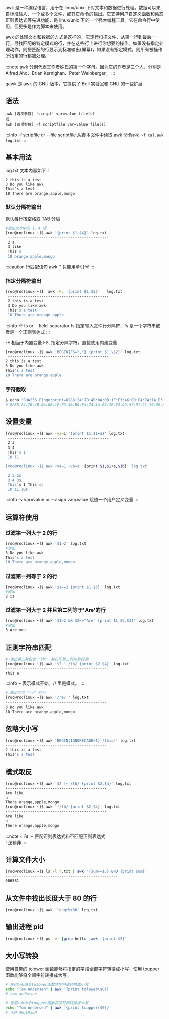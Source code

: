 awk 是一种编程语言，用于在 linux/unix 下对文本和数据进行处理。数据可以来自标准输入、一个或多个文件，或其它命令的输出。它支持用户自定义函数和动态正则表达式等先进功能，是 linux/unix 下的一个强大编程工具。它在命令行中使用，但更多是作为脚本来使用。

awk 的处理文本和数据的方式是这样的，它逐行扫描文件，从第一行到最后一行，寻找匹配的特定模式的行，并在这些行上进行你想要的操作。如果没有指定处理动作，则把匹配的行显示到标准输出(屏幕)，如果没有指定模式，则所有被操作所指定的行都被处理。

:::note
awk 分别代表其作者姓氏的第一个字母。因为它的作者是三个人，分别是 Alfred Aho、Brian Kernighan、Peter Weinberger。
:::

gawk 是 awk 的 GNU 版本，它提供了 Bell 实验室和 GNU 的一些扩展

## 语法

```log
awk [选项参数] 'script' var=value file(s)
或
awk [选项参数] -f scriptfile var=value file(s)
```

:::info
-f scripfile or --file scriptfile
从脚本文件中读取 awk 命令`awk -f cal.awk log.txt`
:::

## 基本用法

log.txt 文本内容如下：

```log
2 this is a test
3 Do you like awk
This's a test
10 There are orange,apple,mongo
```

### 默认分隔符输出

默认每行按空格或 TAB 分隔

```bash
#输出文本中的 1、4 项
[roc@roclinux ~]$ awk '{print $1,$4}' log.txt
 ---------------------------------------------
 2 a
 3 like
 This's
 10 orange,apple,mongo
```

:::caution
行匹配语句 awk '' 只能用单引号
:::

### 指定分隔符输出

```bash
[roc@roclinux ~]$  awk -F, '{print $1,$2}'   log.txt
 ---------------------------------------------
 2 this is a test
 3 Do you like awk
 This's a test
 10 There are orange apple
```

:::info
-F fs or --field-separator fs
指定输入文件行分隔符，fs 是一个字符串或者是一个正则表达式
:::

-F 相当于内置变量 FS, 指定分隔字符，直接使用内建变量

```bash
[roc@roclinux ~]$ awk 'BEGIN{FS=","} {print $1,\$2}' log.txt
 ---------------------------------------------
2 this is a test
3 Do you like awk
This's a test
10 There are orange apple
```

### 字符截取

```bash
$ echo "SHA256 Fingerprint=0288:24:7B:4B:0A:0B:1F:F3:46:B0:F4:7A:1A:E3:7E:84:D2:57:91:21:76:59:55:5D:F9:04:60:5D:2E:DE:4A" | awk -F '=' '{print $2}'
# 0288:24:7B:4B:0A:0B:1F:F3:46:B0:F4:7A:1A:E3:7E:84:D2:57:91:21:76:59:55:5D:F9:04:60:5D:2E:DE:4A
```

## 设置变量

```bash
[roc@roclinux ~]$ awk -va=1 '{print $1,$1+a}' log.txt
 ---------------------------------------------
 2 3
 3 4
 This's 1
 10 11

[roc@roclinux ~]$ awk -va=1 -vb=s '{print $1,$1+a,$1b}' log.txt
 ---------------------------------------------
 2 3 2s
 3 4 3s
 This's 1 This'ss
 10 11 10s
```

:::info
-v var=value or --asign var=value
赋值一个用户定义变量
:::

## 运算符使用

### 过滤第一列大于 2 的行

```bash
[roc@roclinux ~]$ awk '$1>2' log.txt
#输出
3 Do you like awk
This's a test
10 There are orange,apple,mongo
```

### 过滤第一列等于 2 的行

```bash
[roc@roclinux ~]$ awk '$1==2 {print $1,$3}' log.txt
#输出
2 is
```

### 过滤第一列大于 2 并且第二列等于'Are'的行

```bash
[roc@roclinux ~]$ awk '$1>2 && $2=="Are" {print $1,$2,$3}' log.txt
#输出
3 Are you
```

## 正则字符串匹配

```bash
# 输出第二列包含 "th"，并打印第二列与第四列
[roc@roclinux ~]$ awk '$2 ~ /th/ {print $2,$4}' log.txt
---------------------------------------------
this a
```

:::info
~ 表示模式开始。// 里是模式。
:::

```bash
# 输出包含 "re" 的行
[roc@roclinux ~]$ awk '/re/ ' log.txt
---------------------------------------------
3 Do you like awk
10 There are orange,apple,mongo
```

## 忽略大小写

```bash
[roc@roclinux ~]$ awk 'BEGIN{IGNORECASE=1} /this/' log.txt
---------------------------------------------
2 this is a test
This's a test
```

## 模式取反

```bash
[roc@roclinux ~]$ awk '$2 !~ /th/ {print $2,$4}' log.txt
---------------------------------------------
Are like
a
There orange,apple,mongo
[roc@roclinux ~]$ awk '!/th/ {print $2,$4}' log.txt
---------------------------------------------
Are like
a
There orange,apple,mongo
```

:::note
~ 和 !~ 匹配正则表达式和不匹配正则表达式  
! 逻辑非
:::

## 计算文件大小

```bash
[roc@roclinux ~]$ ls -l *.txt | awk '{sum+=$5} END {print sum}'
--------------------------------------------------
666581
```

## 从文件中找出长度大于 80 的行

```bash
[roc@roclinux ~]$ awk 'length>80' log.txt
```

## 输出进程 pid

```bash
[roc@roclinux ~]$ ps -ef |grep hello |awk '{print $2}'
```

## 大小写转换

使用自带的 tolower 函数能够将指定的字段全部字符转换成小写，使用 toupper 函数能够将全部字符转换成大写。

```bash
# 使用awk命令tolower函数将字符串转换成小写
echo "Tom Andersen" | awk '{print tolower($0)}'
# tom andersen

# 使用awk命令toupper函数将字符串转换成大写
echo "Tom Andersen" | awk '{print toupper($0)}'
# TOM ANDERSEN
```
